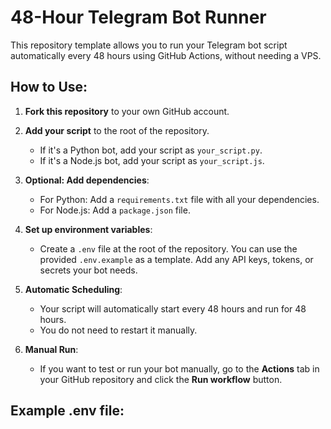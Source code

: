 # 48-Hour Telegram Bot Runner

This repository template allows you to run your Telegram bot script automatically every 48 hours using GitHub Actions, without needing a VPS.

## How to Use:

1. **Fork this repository** to your own GitHub account.

2. **Add your script** to the root of the repository.
   - If it's a Python bot, add your script as `your_script.py`.
   - If it's a Node.js bot, add your script as `your_script.js`.

3. **Optional: Add dependencies**:
   - For Python: Add a `requirements.txt` file with all your dependencies.
   - For Node.js: Add a `package.json` file.

4. **Set up environment variables**:
   - Create a `.env` file at the root of the repository. You can use the provided `.env.example` as a template. Add any API keys, tokens, or secrets your bot needs.

5. **Automatic Scheduling**:
   - Your script will automatically start every 48 hours and run for 48 hours.
   - You do not need to restart it manually.

6. **Manual Run**:
   - If you want to test or run your bot manually, go to the **Actions** tab in your GitHub repository and click the **Run workflow** button.

## Example .env file:

